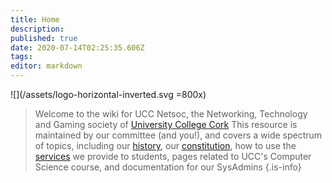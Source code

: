```yaml
---
title: Home
description: 
published: true
date: 2020-07-14T02:25:35.606Z
tags: 
editor: markdown
---
```



![](/assets/logo-horizontal-inverted.svg =800x)

> Welcome to the wiki for UCC Netsoc, the Networking, Technology and Gaming society of [University College Cork](https://www.ucc.ie)
> This resource is maintained by our committee (and you!), and covers a wide spectrum of topics, including our [history](/about/history), our [constitution](/about/constitution), how to use the [services](/services/tutorial) we provide to students, pages related to UCC's Computer Science course, and documentation for our SysAdmins
> {.is-info}


